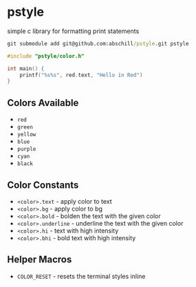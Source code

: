 # pstyle

simple c library for formatting print statements

```cmd
git submodule add git@github.com:abschill/pstyle.git pstyle
```

```c
#include "pstyle/color.h"

int main() {
    printf("%s%s", red.text, "Hello in Red")
}

```

## Colors Available

- `red`
- `green`
- `yellow`
- `blue`
- `purple`
- `cyan`
- `black`

## Color Constants

- `<color>.text` - apply color to text
- `<color>.bg` - apply color to bg
- `<color>.bold` - bolden the text with the given color
- `<color>.underline` - underline the text with the given color
- `<color>.hi` - text with high intensity
- `<color>.bhi` - bold text with high intensity

## Helper Macros

- `COLOR_RESET` - resets the terminal styles inline